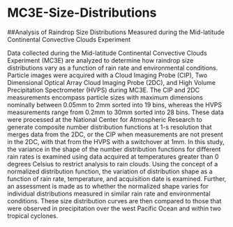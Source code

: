 # MC3E-Size-Distributions

##Analysis of Raindrop Size Distributions Measured during the Mid-latitude Continental Convective Clouds Experiment

Data collected during the Mid-latitude Continental Convective Clouds Experiment (MC3E) are analyzed to determine how raindrop size distributions vary as a function of rain rate and environmental conditions. Particle images were acquired with a Cloud Imaging Probe (CIP), Two Dimensional Optical Array Cloud Imaging Probe (2DC), and High Volume Precipitation Spectrometer (HVPS) during MC3E. The CIP and 2DC measurements encompass particle sizes with maximum dimensions nominally between 0.05mm to 2mm sorted into 19 bins, whereas the HVPS measurements range from 0.2mm to 30mm sorted into 28 bins. These data were processed at the National Center for Atmospheric Research to generate composite number distribution functions at 1-s resolution that merges data from the 2DC, or the CIP when measurements are not present in the 2DC, with that from the HVPS with a switchover at 1mm. In this study, the variance in the shape of the number distribution functions for different rain rates is examined using data acquired at temperatures greater than 0 degrees Celsius to restrict analysis to rain clouds. Using the concept of a normalized distribution function, the variation of distribution shape as a function of rain rate, temperature, and acquisition date is examined. Further, an assessment is made as to whether the normalized shape varies for individual distributions measured in similar rain rate and environmental conditions. These size distribution curves are then compared to those that were observed in precipitation over the west Pacific Ocean and within two tropical cyclones.
